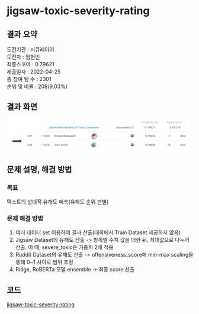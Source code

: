 # jigsaw-toxic-severity-rating
## 결과 요약
도전기관 : 시큐레이어    
도전자 : 엄현빈     
최종스코어 : 0.79621     
제출일자 : 2022-04-25      
총 참여 팀 수 : 2301      
순위 및 비율 : 208(9.03%)      

## 결과 화면
![leaderboard_jigsaw](./img/leaderboard_jigsaw.PNG)

## 문제 설명, 해결 방법
### 목표
텍스트의 상대적 유해도 예측(유해도 순위 판별)

### 문제 해결 방법
1. 여러 데이터 set 이용하여 결과 산출(대회에서 Train Dataset 제공하지 않음)
2. Jigsaw Dataset의 유해도 산출 -> 항목별 수치 값을 더한 뒤, 최대값으로 나누어 산출. 이 때, severe_toxic은 가중치 2배 적용
3. Ruddit Dataset의 유해도 산출 -> offensiveness_score에 min-max scaling을 통해 0~1 사이로 범위 조정
4. Ridge, RoBERTa 모델 ensemble -> 최종 score 산출

## 코드
[jigsaw-toxic-severity-rating](https://github.com/Umhyunbin/AutoAPE-challenge3/blob/901e88652995473c4968cb26b832cb556e6ed1c6/kaggle/jigsaw-toxic-severity-rating/jigsaw-toxic-severity-rating.ipynb)

